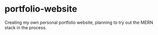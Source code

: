 # portfolio-website
Creating my own personal portfolio website, planning to try out the MERN stack in the process.
